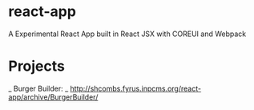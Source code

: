 # react-app
A Experimental React App built in React JSX with COREUI and Webpack  

# Projects

_ Burger Builder: _ http://shcombs.fyrus.inpcms.org/react-app/archive/BurgerBuilder/